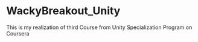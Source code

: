 # WackyBreakout_Unity
This is my realization of third Course from Unity Specialization Program on Coursera
